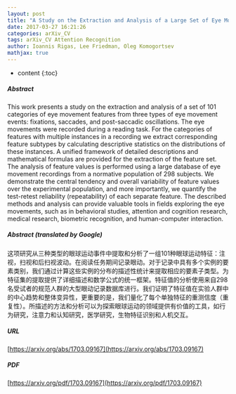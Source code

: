 ```yaml
---
layout: post
title: "A Study on the Extraction and Analysis of a Large Set of Eye Movement Features during Reading"
date: 2017-03-27 16:21:26
categories: arXiv_CV
tags: arXiv_CV Attention Recognition
author: Ioannis Rigas, Lee Friedman, Oleg Komogortsev
mathjax: true
---
```


* content
{:toc}

##### Abstract
This work presents a study on the extraction and analysis of a set of 101 categories of eye movement features from three types of eye movement events: fixations, saccades, and post-saccadic oscillations. The eye movements were recorded during a reading task. For the categories of features with multiple instances in a recording we extract corresponding feature subtypes by calculating descriptive statistics on the distributions of these instances. A unified framework of detailed descriptions and mathematical formulas are provided for the extraction of the feature set. The analysis of feature values is performed using a large database of eye movement recordings from a normative population of 298 subjects. We demonstrate the central tendency and overall variability of feature values over the experimental population, and more importantly, we quantify the test-retest reliability (repeatability) of each separate feature. The described methods and analysis can provide valuable tools in fields exploring the eye movements, such as in behavioral studies, attention and cognition research, medical research, biometric recognition, and human-computer interaction.

##### Abstract (translated by Google)
这项研究从三种类型的眼球运动事件中提取和分析了一组101种眼球运动特征：注视，扫视和后扫视波动。在阅读任务期间记录眼动。对于记录中具有多个实例的要素类别，我们通过计算这些实例的分布的描述性统计来提取相应的要素子类型。为特征集的提取提供了详细描述和数学公式的统一框架。特征值的分析使用来自298名受试者的规范人群的大型眼动记录数据库进行。我们证明了特征值在实验人群中的中心趋势和整体变异性，更重要的是，我们量化了每个单独特征的重测信度（重复性）。所描述的方法和分析可以为探索眼球运动的领域提供有价值的工具，如行为研究，注意力和认知研究，医学研究，生物特征识别和人机交互。

##### URL
[https://arxiv.org/abs/1703.09167](https://arxiv.org/abs/1703.09167)

##### PDF
[https://arxiv.org/pdf/1703.09167](https://arxiv.org/pdf/1703.09167)

